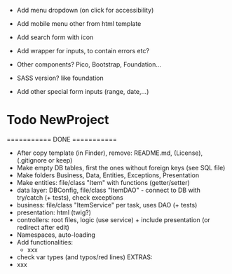 

- Add menu dropdown (on click for accessibility)
- Add mobile menu other from html template
- Add search form with icon
- Add wrapper for inputs, to contain errors etc?

- Other components? Pico, Bootstrap, Foundation...
- SASS version? like foundation
- Add other special form inputs (range, date,...)

# Todo NewProject

=========== DONE ===========
- After copy template (in Finder), remove: README.md, (License), (.gitignore or keep)
- Make empty DB tables, first the ones without foreign keys (see SQL file)
- Make folders Business, Data, Entities, Exceptions, Presentation
- Make entities: file/class "Item" with functions (getter/setter)
- data layer: DBConfig, file/class "ItemDAO" - connect to DB with try/catch (+ tests), check exceptions
- business: file/class "ItemService" per task, uses DAO (+ tests)
- presentation: html (twig?)
- controllers: root files, logic (use service) + include presentation (or redirect after edit)
- Namespaces, auto-loading
- Add functionalities:
  - xxx
- check var types (and typos/red lines)
EXTRAS:
- xxx




